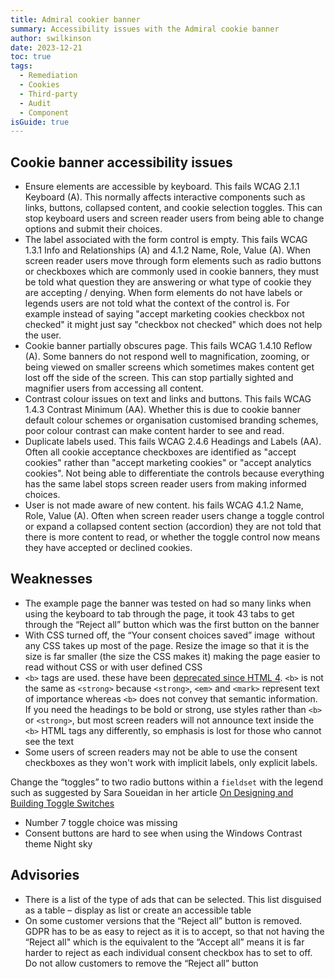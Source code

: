 ```yaml
---
title: Admiral cookier banner
summary: Accessibility issues with the Admiral cookie banner
author: swilkinson
date: 2023-12-21
toc: true
tags:
  - Remediation
  - Cookies
  - Third-party
  - Audit
  - Component
isGuide: true
---
```

## Cookie banner accessibility issues

* Ensure elements are accessible by keyboard. This fails WCAG 2.1.1 Keyboard (A). This normally affects interactive components such as links, buttons, collapsed content, and cookie selection toggles. This can stop keyboard users and screen reader users from being able to change options and submit their choices.
* The label associated with the form control is empty. This fails WCAG 1.3.1 Info and Relationships (A) and 4.1.2 Name, Role, Value (A). When screen reader users move through form elements such as radio buttons or checkboxes which are commonly used in cookie banners, they must be told what question they are answering or what type of cookie they are accepting / denying. When form elements do not have labels or legends users are not told what the context of the control is. For example instead of saying "accept marketing cookies checkbox not checked" it might just say "checkbox not checked" which does not help the user. 
* Cookie banner partially obscures page. This fails WCAG 1.4.10 Reflow (A). Some banners do not respond well to magnification, zooming, or being viewed on smaller screens which sometimes makes content get lost off the side of the screen. This can stop partially sighted and magnifier users from accessing all content.
* Contrast colour issues on text and links and buttons. This fails WCAG 1.4.3 Contrast Minimum (AA). Whether this is due to cookie banner default colour schemes or organisation customised branding schemes, poor colour contrast can make content harder to see and read.
* Duplicate labels used. This fails WCAG 2.4.6 Headings and Labels (AA). Often all cookie acceptance checkboxes are identified as "accept cookies" rather than "accept marketing cookies" or "accept analytics cookies". Not being able to differentiate the controls because everything has the same label stops screen reader users from making informed choices.
* User is not made aware of new content. his fails WCAG 4.1.2 Name, Role, Value (A). Often when screen reader users change a toggle control or expand a collapsed content section (accordion) they are not told that there is more content to read, or whether the toggle control now means they have accepted or declined cookies.

## Weaknesses

* The example page the banner was tested on had so many links when using the keyboard to tab through the page, it took 43 tabs to get through the “Reject all” button which was the first button on the banner
* With CSS turned off, the “Your consent choices saved” image <img src="https://www.getadmiral.com/hubfs/Blog-Images-HS/Admiral-consent-cmp-1200x628.jpg" alt=""> without any CSS takes up most of the page. Resize the image so that it is the size is far smaller (the size the CSS makes it) making the page easier to read without CSS or with user defined CSS
* `<b>` tags are used. these have been <a href="https://developer.mozilla.org/en-US/docs/Web/HTML/Element/b#:~:text=Styling%20information%20has%20been%20deprecated,order%20to%20make%20text%20bold">deprecated since HTML 4</a>. `<b>` is not the same as `<strong>` because `<strong>`, `<em>` and `<mark>` represent text of importance whereas `<b>` does not convey that semantic information. If you need the headings to be bold or strong, use styles rather than `<b>` or `<strong>`, but most screen readers will not announce text inside the `<b>` HTML tags any differently, so emphasis is lost for those who cannot see the text
* Some users of screen readers may not be able to use the consent checkboxes as they won't work with implicit labels, only explicit labels.

Change the “toggles” to two radio buttons within a `fieldset` with the legend such as suggested by Sara Soueidan in her article <a href="https://www.sarasoueidan.com/blog/toggle-switch-design/">On Designing and Building Toggle Switches</a>
* Number 7 toggle choice was missing
* Consent buttons are hard to see when using the Windows Contrast theme Night sky


## Advisories

* There is a list of the type of ads that can be selected. This list disguised as a table – display as list or create an accessible table
* On some customer versions that the “Reject all” button is removed. GDPR has to be as easy to reject as it is to accept, so that not having the “Reject all" which is the equivalent to the “Accept all” means it is far harder to reject as each individual consent checkbox has to set to off. Do not allow customers to remove the “Reject all” button